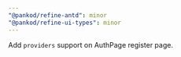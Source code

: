 ```yaml
---
"@pankod/refine-antd": minor
"@pankod/refine-ui-types": minor
---
```


Add `providers` support on AuthPage register page.
